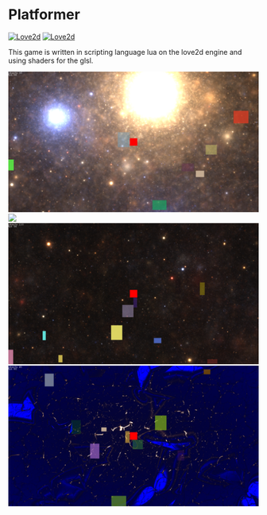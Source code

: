 # Platformer
[![Love2d](https://img.shields.io/badge/love2d-engine-brightgreen.svg)](https://love2d.org/)
[![Love2d](https://img.shields.io/badge/license-ZLIB-blue.svg?style=plastic)](https://github.com/superdub/Platformer/blob/master/LICENSE)

This game is written in scripting language lua on the love2d engine and using shaders for the glsl.


<img src = "https://github.com/superdub/Platformer/blob/master/scrinshot.png" width = "800">

<img src = "https://github.com/superdub/Platformer/blob/master/scrinshot2.png" width = "800">

<img src = "https://github.com/superdub/Platformer/blob/master/scrinshot3.png" width = "800">

<img src = "https://github.com/superdub/Platformer/blob/master/scrinshot4.png" width = "800">
